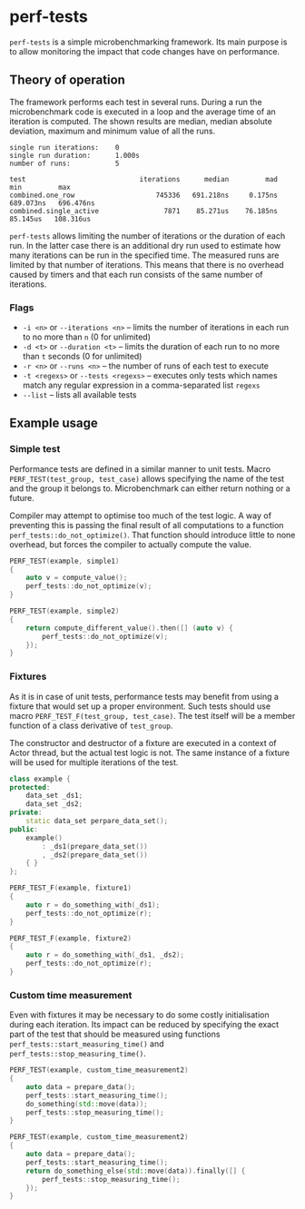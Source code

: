 # perf-tests

`perf-tests` is a simple microbenchmarking framework. Its main purpose is to allow monitoring the impact that code changes have on performance.

## Theory of operation

The framework performs each test in several runs. During a run the microbenchmark code is executed in a loop and the average time of an iteration is computed. The shown results are median, median absolute deviation, maximum and minimum value of all the runs.

```
single run iterations:    0
single run duration:      1.000s
number of runs:           5

test                            iterations      median         mad         min         max
combined.one_row                    745336   691.218ns     0.175ns   689.073ns   696.476ns
combined.single_active                7871    85.271us    76.185ns    85.145us   108.316us
```

`perf-tests` allows limiting the number of iterations or the duration of each run. In the latter case there is an additional dry run used to estimate how many iterations can be run in the specified time. The measured runs are limited by that number of iterations. This means that there is no overhead caused by timers and that each run consists of the same number of iterations.

### Flags

* `-i <n>` or `--iterations <n>` – limits the number of iterations in each run to no more than `n` (0 for unlimited)
* `-d <t>` or `--duration <t>` – limits the duration of each run to no more than `t` seconds (0 for unlimited)
* `-r <n>` or `--runs <n>` – the number of runs of each test to execute
* `-t <regexs>` or `--tests <regexs>` – executes only tests which names match any regular expression in a comma-separated list `regexs`
* `--list` – lists all available tests

## Example usage

### Simple test

Performance tests are defined in a similar manner to unit tests. Macro `PERF_TEST(test_group, test_case)` allows specifying the name of the test and the group it belongs to. Microbenchmark can either return nothing or a future.

Compiler may attempt to optimise too much of the test logic. A way of preventing this is passing the final result of all computations to a function `perf_tests::do_not_optimize()`. That function should introduce little to none overhead, but forces the compiler to actually compute the value.

```c++
PERF_TEST(example, simple1)
{
    auto v = compute_value();
    perf_tests::do_not_optimize(v);
}

PERF_TEST(example, simple2)
{
    return compute_different_value().then([] (auto v) {
        perf_tests::do_not_optimize(v);
    });
}
```

### Fixtures

As it is in case of unit tests, performance tests may benefit from using a fixture that would set up a proper environment. Such tests should use macro `PERF_TEST_F(test_group, test_case)`. The test itself will be a member function of a class derivative of `test_group`.

The constructor and destructor of a fixture are executed in a context of Actor thread, but the actual test logic is not. The same instance of a fixture will be used for multiple iterations of the test.

```c++
class example {
protected:
    data_set _ds1;
    data_set _ds2;
private:
    static data_set perpare_data_set();
public:
    example()
        : _ds1(prepare_data_set())
        , _ds2(prepare_data_set())
    { }
};

PERF_TEST_F(example, fixture1)
{
    auto r = do_something_with(_ds1);
    perf_tests::do_not_optimize(r);
}

PERF_TEST_F(example, fixture2)
{
    auto r = do_something_with(_ds1, _ds2);
    perf_tests::do_not_optimize(r);
}
```

### Custom time measurement

Even with fixtures it may be necessary to do some costly initialisation during each iteration. Its impact can be reduced by specifying the exact part of the test that should be measured using functions `perf_tests::start_measuring_time()` and `perf_tests::stop_measuring_time()`.

```c++
PERF_TEST(example, custom_time_measurement2)
{
    auto data = prepare_data();
    perf_tests::start_measuring_time();
    do_something(std::move(data));
    perf_tests::stop_measuring_time();
}

PERF_TEST(example, custom_time_measurement2)
{
    auto data = prepare_data();
    perf_tests::start_measuring_time();
    return do_something_else(std::move(data)).finally([] {
        perf_tests::stop_measuring_time();
    });
}
```
